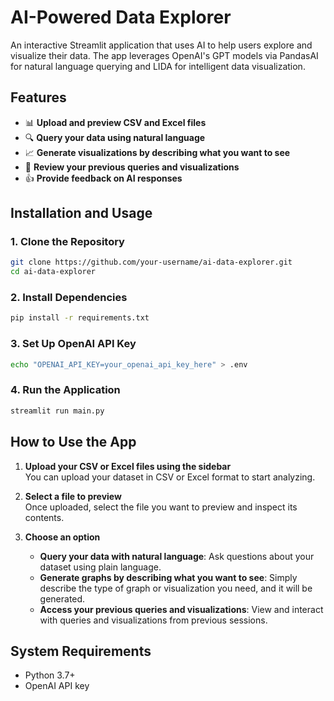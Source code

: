 # AI-Powered Data Explorer

An interactive Streamlit application that uses AI to help users explore and visualize their data. The app leverages OpenAI's GPT models via PandasAI for natural language querying and LIDA for intelligent data visualization.

## Features

- 📊 **Upload and preview CSV and Excel files**  
- 🔍 **Query your data using natural language**  
- 📈 **Generate visualizations by describing what you want to see**  
- 🔄 **Review your previous queries and visualizations**  
- 👍 **Provide feedback on AI responses**  

## Installation and Usage

### 1. Clone the Repository
```bash
git clone https://github.com/your-username/ai-data-explorer.git
cd ai-data-explorer
```

### 2. Install Dependencies
```bash
pip install -r requirements.txt
```

### 3. Set Up OpenAI API Key
```bash
echo "OPENAI_API_KEY=your_openai_api_key_here" > .env
```

### 4. Run the Application
```bash
streamlit run main.py
```

## How to Use the App

1. **Upload your CSV or Excel files using the sidebar**  
   You can upload your dataset in CSV or Excel format to start analyzing.

2. **Select a file to preview**  
   Once uploaded, select the file you want to preview and inspect its contents.

3. **Choose an option**  
   - **Query your data with natural language**: Ask questions about your dataset using plain language.
   - **Generate graphs by describing what you want to see**: Simply describe the type of graph or visualization you need, and it will be generated.
   - **Access your previous queries and visualizations**: View and interact with queries and visualizations from previous sessions.

## System Requirements

- Python 3.7+
- OpenAI API key
